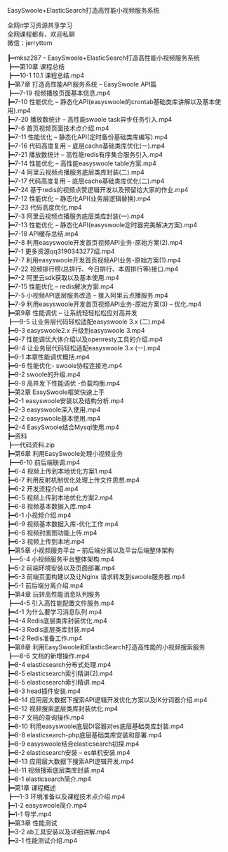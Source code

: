 EasySwoole+ElasticSearch打造高性能小视频服务系统

全网it学习资源共享学习<br>全网课程都有，欢迎私聊<br>微信：jerryttom<br>

┣━mksz287 – EasySwoole+ElasticSearch打造高性能小视频服务系统<br> ┣━第10章 课程总结<br> ┣━10-1 10.1 课程总结.mp4<br> ┣━第7章 打造高性能API服务系统 – EasySwoole API篇<br> ┣━7-19 视频播放页面基本信息.mp4<br> ┣━7-10 性能优化 – 静态化API(easyswoole的crontab基础类库讲解以及基本使用).mp4<br> ┣━7-20 播放数统计 – 高性能swoole task异步任务引入.mp4<br> ┣━7-6 首页视频页面技术点介绍.mp4<br> ┣━7-11 性能优化 – 静态化API(定时备份基础类库编写).mp4<br> ┣━7-16 代码高度复用 – 底层cache基础类库优化(一).mp4<br> ┣━7-21 播放数统计 – 高性能redis有序集合服务引入.mp4<br> ┣━7-14 性能优化 – 高性能easyswoole table方案.mp4<br> ┣━7-4 阿里云视频点播服务底层类库封装(二).mp4<br> ┣━7-17 代码高度复用 – 底层cache基础类库优化(二).mp4<br> ┣━7-24 基于redis的视频点赞逻辑开发以及预留给大家的作业.mp4<br> ┣━7-12 性能优化 – 静态化API(业务层逻辑替换).mp4<br> ┣━7-23 代码高度优化.mp4<br> ┣━7-3 阿里云视频点播服务底层类库封装(一).mp4<br> ┣━7-13 性能优化 – 静态化API(easyswoole定时器完美解决方案).mp4<br> ┣━7-18 API缓存总结.mp4<br> ┣━7-8 利用easyswoole开发首页视频API业务-原始方案(2).mp4<br> ┣━7-1 更多资源qq3190343277绍.mp4<br> ┣━7-7 利用easyswoole开发首页视频API业务-原始方案(1).mp4<br> ┣━7-22 视频排行榜(总排行、今日排行、本周排行等)接口.mp4<br> ┣━7-2 阿里云sdk获取以及基本使用.mp4<br> ┣━7-15 性能优化 – redis解决方案.mp4<br> ┣━7-5 小视频API底层服务改造 – 接入阿里云点播服务.mp4<br> ┣━7-9 利用easyswoole开发首页视频API业务-原始方案(3) – 优化.mp4<br> ┣━第9章 性能调优 – 让系统轻轻松松应对高并发<br> ┣━9-5 让业务层代码轻松适配easyswoole 3.x (二).mp4<br> ┣━9-3 easyswoole2.x 升级到easyswoole 3.mp4<br> ┣━9-7 性能调优大体介绍以及openresty工具的介绍.mp4<br> ┣━9-4 让业务层代码轻松适配easyswoole 3.x (一).mp4<br> ┣━9-1 本章性能调优概括.mp4<br> ┣━9-6 性能优化- swoole协程连接池.mp4<br> ┣━9-2 swoole的升级.mp4<br> ┣━9-8 高并发下性能调优 -负载均衡.mp4<br> ┣━第2章 EasySwoole框架快速上手<br> ┣━2-1 easyswoole安装以及结构分析.mp4<br> ┣━2-3 easyswoole深入使用.mp4<br> ┣━2-2 easyswoole基本使用.mp4<br> ┣━2-4 EasySwoole结合Mysql使用.mp4<br> ┣━资料<br> ┣━代码资料.zip<br> ┣━第6章 利用EasySwoole处理小视频业务<br> ┣━6-10 前后端联调.mp4<br> ┣━6-4 视频上传到本地优化方案1.mp4<br> ┣━6-7 利用反射机制优化处理上传文件思想.mp4<br> ┣━6-2 开发流程介绍.mp4<br> ┣━6-5 视频上传到本地优化方案2.mp4<br> ┣━6-8 视频基本数据入库.mp4<br> ┣━6-1 小视频介绍.mp4<br> ┣━6-9 视频基本数据入库-优化工作.mp4<br> ┣━6-6 视频封面图功能上传.mp4<br> ┣━6-3 视频上传到本地.mp4<br> ┣━第5章 小视频服务平台 – 前后端分离以及平台后端整体架构<br> ┣━5-4 小视频服务平台整体架构.mp4<br> ┣━5-2 前端环境安装以及页面部署.mp4<br> ┣━5-3 前端页面构建以及让Nginx 请求转发到swoole服务器.mp4<br> ┣━5-1 前后端分离介绍.mp4<br> ┣━第4章 玩转高性能消息队列服务<br> ┣━4-5 引入高性能配置文件服务.mp4<br> ┣━4-1 为什么要学习消息队列.mp4<br> ┣━4-4 Redis底层类库封装优化.mp4<br> ┣━4-3 Redis底层类库封装.mp4<br> ┣━4-2 Redis准备工作.mp4<br> ┣━第8章 利用EasySwoole和ElasticSearch打造高性能的小视频搜索服务<br> ┣━8-6 文档的新增操作.mp4<br> ┣━8-4 elasticsearch分布式处理.mp4<br> ┣━8-5 elasticsearch索引精讲(2).mp4<br> ┣━8-5 elasticsearch索引精讲.mp4<br> ┣━8-3 head插件安装.mp4<br> ┣━8-14 应用层大数据下搜索API逻辑开发优化方案以及IK分词器介绍.mp4<br> ┣━8-12 视频搜索底层类库封装优化.mp4<br> ┣━8-7 文档的查询操作.mp4<br> ┣━8-10 利用easyswoole底层DI容器对es底层基础类库封装.mp4<br> ┣━8-8 elasticsearch-php底层基础类库安装和部署.mp4<br> ┣━8-9 easyswoole结合elasticsearch初探.mp4<br> ┣━8-2 elasticsearch安装 – es单机安装.mp4<br> ┣━8-13 应用层大数据下搜索API逻辑开发.mp4<br> ┣━8-11 视频搜索底层类库封装.mp4<br> ┣━8-1 elasticsearch简介.mp4<br> ┣━第1章 课程概述<br> ┣━1-3 环境准备以及课程技术点介绍.mp4<br> ┣━1-2 easyswoole简介.mp4<br> ┣━1-1 导学.mp4<br> ┣━第3章 性能测试<br> ┣━3-2 ab工具安装以及详细讲解.mp4<br> ┣━3-1 性能测试介绍.mp4
